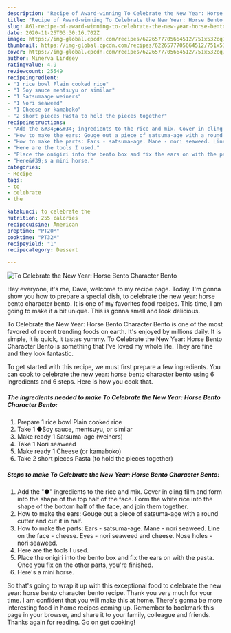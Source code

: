 ```yaml
---
description: "Recipe of Award-winning To Celebrate the New Year: Horse Bento Character Bento"
title: "Recipe of Award-winning To Celebrate the New Year: Horse Bento Character Bento"
slug: 861-recipe-of-award-winning-to-celebrate-the-new-year-horse-bento-character-bento
date: 2020-11-25T03:30:16.702Z
image: https://img-global.cpcdn.com/recipes/6226577705664512/751x532cq70/to-celebrate-the-new-year-horse-bento-character-bento-recipe-main-photo.jpg
thumbnail: https://img-global.cpcdn.com/recipes/6226577705664512/751x532cq70/to-celebrate-the-new-year-horse-bento-character-bento-recipe-main-photo.jpg
cover: https://img-global.cpcdn.com/recipes/6226577705664512/751x532cq70/to-celebrate-the-new-year-horse-bento-character-bento-recipe-main-photo.jpg
author: Minerva Lindsey
ratingvalue: 4.9
reviewcount: 25549
recipeingredient:
- "1 rice bowl Plain cooked rice"
- "1 Soy sauce mentsuyu or similar"
- "1 Satsumaage weiners"
- "1 Nori seaweed"
- "1 Cheese or kamaboko"
- "2 short pieces Pasta to hold the pieces together"
recipeinstructions:
- "Add the &#34;●&#34; ingredients to the rice and mix. Cover in cling film and form into the shape of the top half of the face. Form the white rice into the shape of the bottom half of the face, and join them together."
- "How to make the ears: Gouge out a piece of satsuma-age with a round cutter and cut it in half."
- "How to make the parts: Ears - satsuma-age. Mane - nori seaweed. Line on the face - cheese. Eyes - nori seaweed and cheese. Nose holes - nori seaweed."
- "Here are the tools I used."
- "Place the onigiri into the bento box and fix the ears on with the pasta. Once you fix on the other parts, you&#39;re finished."
- "Here&#39;s a mini horse."
categories:
- Recipe
tags:
- to
- celebrate
- the

katakunci: to celebrate the 
nutrition: 255 calories
recipecuisine: American
preptime: "PT20M"
cooktime: "PT32M"
recipeyield: "1"
recipecategory: Dessert

---
```



![To Celebrate the New Year: Horse Bento Character Bento](https://img-global.cpcdn.com/recipes/6226577705664512/751x532cq70/to-celebrate-the-new-year-horse-bento-character-bento-recipe-main-photo.jpg)

Hey everyone, it's me, Dave, welcome to my recipe page. Today, I'm gonna show you how to prepare a special dish, to celebrate the new year: horse bento character bento. It is one of my favorites food recipes. This time, I am going to make it a bit unique. This is gonna smell and look delicious.

To Celebrate the New Year: Horse Bento Character Bento is one of the most favored of recent trending foods on earth. It's enjoyed by millions daily. It is simple, it is quick, it tastes yummy. To Celebrate the New Year: Horse Bento Character Bento is something that I've loved my whole life. They are fine and they look fantastic.




To get started with this recipe, we must first prepare a few ingredients. You can cook to celebrate the new year: horse bento character bento using 6 ingredients and 6 steps. Here is how you cook that.

<!--inarticleads1-->

##### The ingredients needed to make To Celebrate the New Year: Horse Bento Character Bento:

1. Prepare 1 rice bowl Plain cooked rice
1. Take 1 ●Soy sauce, mentsuyu, or similar
1. Make ready 1 Satsuma-age (weiners)
1. Take 1 Nori seaweed
1. Make ready 1 Cheese (or kamaboko)
1. Take 2 short pieces Pasta (to hold the pieces together)




<!--inarticleads2-->

##### Steps to make To Celebrate the New Year: Horse Bento Character Bento:

1. Add the &#34;●&#34; ingredients to the rice and mix. Cover in cling film and form into the shape of the top half of the face. Form the white rice into the shape of the bottom half of the face, and join them together.
1. How to make the ears: Gouge out a piece of satsuma-age with a round cutter and cut it in half.
1. How to make the parts: Ears - satsuma-age. Mane - nori seaweed. Line on the face - cheese. Eyes - nori seaweed and cheese. Nose holes - nori seaweed.
1. Here are the tools I used.
1. Place the onigiri into the bento box and fix the ears on with the pasta. Once you fix on the other parts, you&#39;re finished.
1. Here&#39;s a mini horse.




So that's going to wrap it up with this exceptional food to celebrate the new year: horse bento character bento recipe. Thank you very much for your time. I am confident that you will make this at home. There's gonna be more interesting food in home recipes coming up. Remember to bookmark this page in your browser, and share it to your family, colleague and friends. Thanks again for reading. Go on get cooking!
